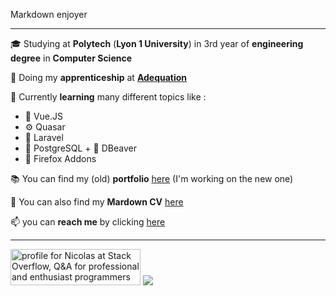 
 <p id="markdown-enjoyer">Markdown enjoyer</p>
 
 ***
   
 🎓 Studying at **Polytech** (**Lyon 1 University**) in 3rd year of **engineering degree** in **Computer Science**  
 
 👔 Doing my **apprenticeship** at [**Adequation**](https://adequation.fr/) 
   
 🌱 Currently **learning** many different topics like :  
   - 👀 Vue.JS
   - ⚙️ Quasar 
   - 🔴 Laravel
   - 🐘 PostgreSQL + 🦫 DBeaver
   - 🦊 Firefox Addons  

📚 You can find my (old) **portfolio** [here](https://nicolasguruphat.github.io/Nicolas-Guruphat-Website/) (I'm working on the new one)  
  
📃 You can also find my **Mardown CV** [here](https://github.com/NicolasGuruphat/CV)  
  
📫 you can **reach me** by clicking [here](mailto:nicolas.guruphat@gmail.com)  

 ***
 
<a href="https://stackoverflow.com/users/19390218/nicolas"><img src="https://stackoverflow.com/users/flair/19390218.png" width="208" height="58" alt="profile for Nicolas at Stack Overflow, Q&amp;A for professional and enthusiast programmers" title="profile for Nicolas at Stack Overflow, Q&amp;A for professional and enthusiast programmers"></a>
<img src="https://www.codewars.com/users/Nicolas%20Guruphat/badges/large">
